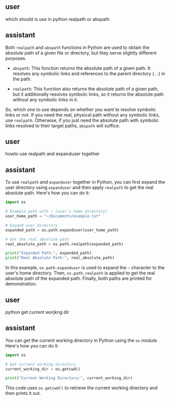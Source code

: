## user
which should is use in python realpath or abspath
## assistant
Both `realpath` and `abspath` functions in Python are used to obtain the absolute path of a given file or directory, but they serve slightly different purposes.

- `abspath`: This function returns the absolute path of a given path. It resolves any symbolic links and references to the parent directory (`..`) in the path.

- `realpath`: This function also returns the absolute path of a given path, but it additionally resolves symbolic links, so it returns the absolute path without any symbolic links in it.

So, which one to use depends on whether you want to resolve symbolic links or not. If you need the real, physical path without any symbolic links, use `realpath`. Otherwise, if you just need the absolute path with symbolic links resolved to their target paths, `abspath` will suffice.
## user
howto use realpath and expanduser together
## assistant
To use `realpath` and `expanduser` together in Python, you can first expand the user directory using `expanduser` and then apply `realpath` to get the real absolute path. Here's how you can do it:

```python
import os

# Example path with ~ (user's home directory)
user_home_path = "~/Documents/example.txt"

# Expand user directory
expanded_path = os.path.expanduser(user_home_path)

# Get the real absolute path
real_absolute_path = os.path.realpath(expanded_path)

print("Expanded Path:", expanded_path)
print("Real Absolute Path:", real_absolute_path)
```

In this example, `os.path.expanduser` is used to expand the `~` character to the user's home directory. Then, `os.path.realpath` is applied to get the real absolute path of the expanded path. Finally, both paths are printed for demonstration.
## user
python get current worjkng dir
## assistant
You can get the current working directory in Python using the `os` module. Here's how you can do it:

```python
import os

# Get current working directory
current_working_dir = os.getcwd()

print("Current Working Directory:", current_working_dir)
```

This code uses `os.getcwd()` to retrieve the current working directory and then prints it out.